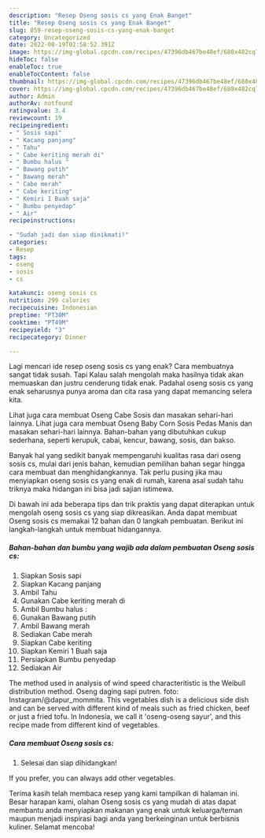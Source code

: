 ```yaml
---
description: "Resep Oseng sosis cs yang Enak Banget"
title: "Resep Oseng sosis cs yang Enak Banget"
slug: 859-resep-oseng-sosis-cs-yang-enak-banget
category: Uncategorized
date: 2022-08-19T02:58:52.391Z
image: https://img-global.cpcdn.com/recipes/47396db467be48ef/680x482cq70/oseng-sosis-cs-foto-resep-utama.jpg
hideToc: false
enableToc: true
enableTocContent: false
thumbnail: https://img-global.cpcdn.com/recipes/47396db467be48ef/680x482cq70/oseng-sosis-cs-foto-resep-utama.jpg
cover: https://img-global.cpcdn.com/recipes/47396db467be48ef/680x482cq70/oseng-sosis-cs-foto-resep-utama.jpg
author: Admin
authorAv: notfound
ratingvalue: 3.4
reviewcount: 19
recipeingredient:
- " Sosis sapi"
- " Kacang panjang"
- " Tahu"
- " Cabe keriting merah di"
- " Bumbu halus "
- " Bawang putih"
- " Bawang merah"
- " Cabe merah"
- " Cabe keriting"
- " Kemiri 1 Buah saja"
- " Bumbu penyedap"
- " Air"
recipeinstructions:

- "Sudah jadi dan siap dinikmati!"
categories:
- Resep
tags:
- oseng
- sosis
- cs

katakunci: oseng sosis cs 
nutrition: 299 calories
recipecuisine: Indonesian
preptime: "PT30M"
cooktime: "PT49M"
recipeyield: "3"
recipecategory: Dinner

---
```



Lagi mencari ide resep oseng sosis cs yang enak? Cara membuatnya sangat tidak susah. Tapi Kalau salah mengolah maka hasilnya tidak akan memuaskan dan justru cenderung tidak enak. Padahal oseng sosis cs yang enak seharusnya punya aroma dan cita rasa yang dapat memancing selera kita.


Lihat juga cara membuat Oseng Cabe Sosis dan masakan sehari-hari lainnya. Lihat juga cara membuat Oseng Baby Corn Sosis Pedas Manis dan masakan sehari-hari lainnya. Bahan-bahan yang dibutuhkan cukup sederhana, seperti kerupuk, cabai, kencur, bawang, sosis, dan bakso.

Banyak hal yang sedikit banyak mempengaruhi kualitas rasa dari oseng sosis cs, mulai dari jenis bahan, kemudian pemilihan bahan segar hingga cara membuat dan menghidangkannya. Tak perlu pusing jika mau menyiapkan oseng sosis cs yang enak di rumah, karena asal sudah tahu triknya maka hidangan ini bisa jadi sajian istimewa.


Di bawah ini ada beberapa tips dan trik praktis yang dapat diterapkan untuk mengolah oseng sosis cs yang siap dikreasikan. Anda dapat membuat Oseng sosis cs memakai 12 bahan dan 0 langkah pembuatan. Berikut ini langkah-langkah untuk membuat hidangannya.

<!--inarticleads1-->

##### Bahan-bahan dan bumbu yang wajib ada dalam pembuatan Oseng sosis cs:

1. Siapkan  Sosis sapi
1. Siapkan  Kacang panjang
1. Ambil  Tahu
1. Gunakan  Cabe keriting merah di
1. Ambil  Bumbu halus :
1. Gunakan  Bawang putih
1. Ambil  Bawang merah
1. Sediakan  Cabe merah
1. Siapkan  Cabe keriting
1. Siapkan  Kemiri 1 Buah saja
1. Persiapkan  Bumbu penyedap
1. Sediakan  Air


The method used in analysis of wind speed characteritistic is the Weibull distribution method. Oseng daging sapi putren. foto: Instagram/@dapur_mommita. This vegetables dish is a delicious side dish and can be served with different kind of meals such as fried chicken, beef or just a fried tofu. In Indonesia, we call it &#39;oseng-oseng sayur&#39;, and this recipe made from different kind of vegetables. 

<!--inarticleads2-->

##### Cara membuat Oseng sosis cs:


1. Selesai dan siap dihidangkan!

If you prefer, you can always add other vegetables. 

Terima kasih telah membaca resep yang kami tampilkan di halaman ini. Besar harapan kami, olahan Oseng sosis cs yang mudah di atas dapat membantu anda menyiapkan makanan yang enak untuk keluarga/teman maupun menjadi inspirasi bagi anda yang berkeinginan untuk berbisnis kuliner. Selamat mencoba!
